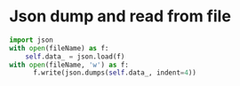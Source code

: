 # Json dump and read from file
``` python
import json
with open(fileName) as f:
	self.data_ = json.load(f)
with open(fileName, 'w') as f:
      f.write(json.dumps(self.data_, indent=4))
```